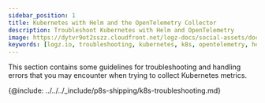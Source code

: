 ```yaml
---
sidebar_position: 1
title: Kubernetes with Helm and the OpenTelemetry Collector
description: Troubleshoot Kubernetes with Helm and OpenTelemetry
image: https://dytvr9ot2sszz.cloudfront.net/logz-docs/social-assets/docs-social.jpg
keywords: [logz.io, troubleshooting, kubernetes, k8s, opentelemetry, helm, helm chart]
---
```


This section contains some guidelines for troubleshooting and handling errors that you may encounter when trying to collect Kubernetes metrics. 

{@include: ../../../_include/p8s-shipping/k8s-troubleshooting.md}
